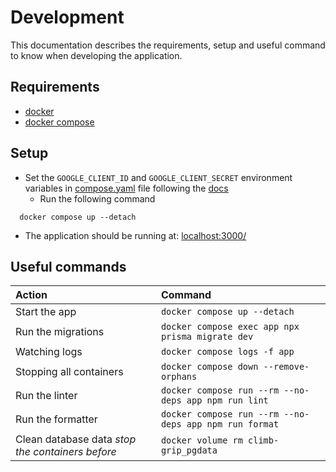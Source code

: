 # Development

This documentation describes the requirements, setup and useful command to know when developing the application.

## Requirements

- [docker](https://docs.docker.com/engine/install/)
- [docker compose](https://docs.docker.com/compose/install/)

## Setup

- Set the `GOOGLE_CLIENT_ID` and `GOOGLE_CLIENT_SECRET` environment variables in [compose.yaml](../../compose.yaml) file following the [docs](https://next-auth.js.org/providers/google)
  - Run the following command

```(bash)
  docker compose up --detach
```

- The application should be running at: [localhost:3000/](localhost:3000/)

## Useful commands

| Action                                           | Command                                                |
| :----------------------------------------------- | :----------------------------------------------------- |
| Start the app                                    | `docker compose up --detach`                           |
| Run the migrations                               | `docker compose exec app npx prisma migrate dev`       |
| Watching logs                                    | `docker compose logs -f app`                           |
| Stopping all containers                          | `docker compose down --remove-orphans`                 |
| Run the linter                                   | `docker compose run --rm --no-deps app npm run lint`   |
| Run the formatter                                | `docker compose run --rm --no-deps app npm run format` |
| Clean database data _stop the containers before_ | `docker volume rm climb-grip_pgdata`                   |

